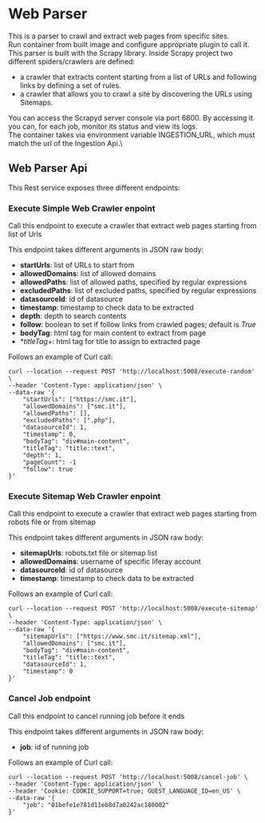 # Web Parser

This is a parser to crawl and extract web pages from specific sites. \
Run container from built image and configure appropriate plugin to call it.\
This parser is built with the Scrapy library. Inside Scrapy project 
two different spiders/crawlers are defined:

- a crawler that extracts content starting from a list of URLs and following links by defining a set of rules.
- a crawler that allows you to crawl a site by discovering the URLs using Sitemaps.

You can access the Scrapyd server console via port 6800. By accessing it you can, for each job, monitor its status and view its logs.\
The container takes via environment variable INGESTION_URL, which must match the url of the Ingestion Api.\

## Web Parser Api

This Rest service exposes three different endpoints:

### Execute Simple Web Crawler enpoint

Call this endpoint to execute a crawler that extract web pages starting from list of Urls

This endpoint takes different arguments in JSON raw body:

- **startUrls**: list of URLs to start from
- **allowedDomains**: list of allowed domains
- **allowedPaths**: list of allowed paths, specified by regular expressions
- **excludedPaths**: list of excluded paths, specified by regular expressions
- **datasourceId**: id of datasource
- **timestamp**: timestamp to check data to be extracted
- **depth**: depth to search contents
- **follow**: boolean to set if follow links from crawled pages; default is *True*
- **bodyTag**: html tag for main content to extract from page
- **titleTag*+: html tag for title to assign to extracted page

Follows an example of Curl call:

```
curl --location --request POST 'http://localhost:5008/execute-random' \
--header 'Content-Type: application/json' \
--data-raw '{
    "startUrls": ["https://smc.it"],
    "allowedDomains": ["smc.it"],
    "allowedPaths": [],
    "excludedPaths": [".php"],
    "datasourceId": 1,
    "timestamp": 0,
    "bodyTag": "div#main-content",
    "titleTag": "title::text",
    "depth": 1,
    "pageCount": -1
    "follow": true
}'
```

### Execute Sitemap Web Crawler enpoint

Call this endpoint to execute a crawler that extract web pages starting from robots file or from sitemap

This endpoint takes different arguments in JSON raw body:

- **sitemapUrls**: robots.txt file or sitemap list
- **allowedDomains**: username of specific liferay account
- **datasourceId**: id of datasource
- **timestamp**: timestamp to check data to be extracted

Follows an example of Curl call:

```
curl --location --request POST 'http://localhost:5008/execute-sitemap' \
--header 'Content-Type: application/json' \
--data-raw '{
    "sitemapUrls": ["https://www.smc.it/sitemap.xml"],
    "allowedDomains": ["smc.it"],
    "bodyTag": "div#main-content",
    "titleTag": "title::text",
    "datasourceId": 1,
    "timestamp": 0
}'
```

### Cancel Job endpoint

Call this endpoint to cancel running job before it ends 

This endpoint takes different arguments in JSON raw body:

- **job**: id of running job

Follows an example of Curl call:

```
curl --location --request POST 'http://localhost:5008/cancel-job' \
--header 'Content-Type: application/json' \
--header 'Cookie: COOKIE_SUPPORT=true; GUEST_LANGUAGE_ID=en_US' \
--data-raw '{
    "job": "01befe1e781d11eb8d7a0242ac180002"
}'
```